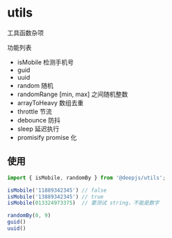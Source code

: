 # utils

工具函数杂项

功能列表

- isMobile      检测手机号
- guid
- uuid
- random        随机
- randomRange   [min, max] 之间随机整数
- arrayToHeavy  数组去重
- throttle      节流
- debounce      防抖
- sleep         延迟执行
- promisify     promise 化

## 使用

```js
import { isMobile, randomBy } from '@deepjs/utils';

isMobile('11889342345') // false
isMobile('13889342345') // true
isMobile(013324973375)  // 要测试 string，不能是数字

randomBy(0, 9)
guid()
uuid()
```
